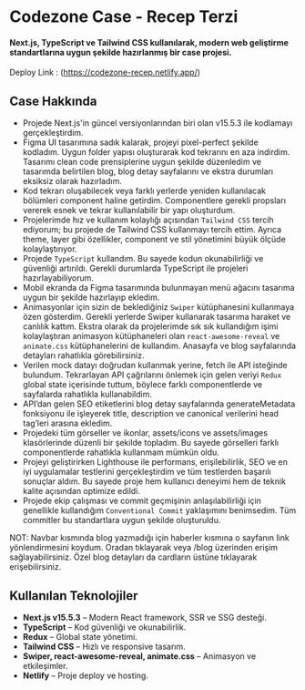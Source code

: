 # Codezone Case - Recep Terzi
#### Next.js, TypeScript ve Tailwind CSS kullanılarak, modern web geliştirme standartlarına uygun şekilde hazırlanmış bir case projesi.
Deploy Link : (https://codezone-recep.netlify.app/)

## Case Hakkında
-  Projede Next.js'in güncel versiyonlarından biri olan v15.5.3 ile kodlamayı gerçekleştirdim.
-  Figma UI tasarımına sadık kalarak, projeyi pixel-perfect şekilde kodladım. Uygun folder yapısı oluşturarak kod tekrarını en aza indirdim. Tasarımı clean code prensiplerine uygun şekilde düzenledim ve tasarımda belirtilen blog, blog detay sayfalarını ve ekstra durumları eksiksiz olarak hazırladım.
-  Kod tekrarı oluşabilecek veya farklı yerlerde yeniden kullanılacak bölümleri component haline getirdim. Componentlere gerekli propsları vererek esnek ve tekrar kullanılabilir bir yapı oluşturdum.
-  Projelerimde hız ve kullanım kolaylığı açısından `Tailwind CSS` tercih ediyorum; bu projede de Tailwind CSS kullanmayı tercih ettim. Ayrıca theme, layer gibi özellikler, component ve stil yönetimini büyük ölçüde kolaylaştırıyor.
-  Projede `TypeScript` kullandım. Bu sayede kodun okunabilirliği ve güvenliği artırıldı. Gerekli durumlarda TypeScript ile projeleri hazırlayabiliyorum.
-  Mobil ekranda da Figma tasarımında bulunmayan menü ağacını tasarıma uygun bir şekilde hazırlayıp ekledim.
-  Animasyonlar için sizin de beklediğiniz `Swiper` kütüphanesini kullanmaya özen gösterdim. Gerekli yerlerde Swiper kullanarak tasarıma haraket ve canlılık kattım. Ekstra olarak da projelerimde sık sık kullandığım işimi kolaylaştıran animasyon kütüphaneleri olan `react-awesome-reveal` ve `animate.css` kütüphanelerini de kullandım. Anasayfa ve blog sayfalarında detayları rahatlıkla görebilirsiniz.
-  Verilen mock datayı doğrudan kullanmak yerine, fetch ile API isteğinde bulundum. Tekrarlayan API çağrılarını önlemek için gelen veriyi `Redux` global state içerisinde tuttum, böylece farklı componentlerde ve sayfalarda rahatlıkla kullanabildim.
-  API’dan gelen SEO etiketlerini blog detay sayfalarında generateMetadata fonksiyonu ile işleyerek title, description ve canonical verilerini head tag’leri arasına ekledim.
-  Projedeki tüm görseller ve ikonlar, assets/icons ve assets/images klasörlerinde düzenli bir şekilde topladım. Bu sayede görselleri farklı componentlerde rahatlıkla kullanmam mümkün oldu.
-  Projeyi geliştirirken Lighthouse ile performans, erişilebilirlik, SEO ve en iyi uygulamalar testlerini gerçekleştirdim ve tüm testlerden başarılı sonuçlar aldım. Bu sayede proje hem kullanıcı deneyimi hem de teknik kalite açısından optimize edildi.
-  Projede ekip çalışması ve commit geçmişinin anlaşılabilirliği için genellikle kullandığım `Conventional Commit` yaklaşımını benimsedim. Tüm commitler bu standartlara uygun şekilde oluşturuldu.
  
NOT: Navbar kısmında blog yazmadığı için haberler kısmına o sayfanın link yönlendirmesini koydum. Oradan tıklayarak veya /blog üzerinden erişim sağlayabilirsiniz. Özel blog detayları da cardların üstüne tıklayarak erişebilirsiniz.

## Kullanılan Teknolojiler
- **Next.js v15.5.3** – Modern React framework, SSR ve SSG desteği.
- **TypeScript** – Kod güvenliği ve okunabilirlik.
- **Redux** – Global state yönetimi.
- **Tailwind CSS** – Hızlı ve responsive tasarım.
- **Swiper, react-awesome-reveal, animate.css** – Animasyon ve etkileşimler.
- **Netlify** – Proje deploy ve hosting.
